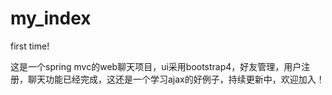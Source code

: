 # my_index
first time!

这是一个spring mvc的web聊天项目，ui采用bootstrap4，好友管理，用户注册，聊天功能已经完成，这还是一个学习ajax的好例子，持续更新中，欢迎加入！
